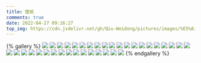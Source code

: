```yaml
---
title: 壁纸
comments: true
date: 2022-04-27 09:16:27
top_img: https://cdn.jsdelivr.net/gh/Qiu-Weidong/pictures/images/%E5%A3%81%E7%BA%B8/wallhaven-6o1g8x.jpg
---
```


{% gallery %}
![](https://cdn.jsdelivr.net/gh/Qiu-Weidong/pictures/images/壁纸/brige.jpg)
![](https://cdn.jsdelivr.net/gh/Qiu-Weidong/pictures/images/壁纸/leosng.jpg)
![](https://cdn.jsdelivr.net/gh/Qiu-Weidong/pictures/images/壁纸/maintain.jpg)
![](https://cdn.jsdelivr.net/gh/Qiu-Weidong/pictures/images/壁纸/moon.jpg)
![](https://cdn.jsdelivr.net/gh/Qiu-Weidong/pictures/images/壁纸/wallhaven-0w578q.jpg)
![](https://cdn.jsdelivr.net/gh/Qiu-Weidong/pictures/images/壁纸/wallhaven-28x98g.jpg)
![](https://cdn.jsdelivr.net/gh/Qiu-Weidong/pictures/images/壁纸/wallhaven-47z5vy.jpg)
![](https://cdn.jsdelivr.net/gh/Qiu-Weidong/pictures/images/壁纸/wallhaven-57ogy3.jpg)
![](https://cdn.jsdelivr.net/gh/Qiu-Weidong/pictures/images/壁纸/wallhaven-6o1g8x.jpg)
![](https://cdn.jsdelivr.net/gh/Qiu-Weidong/pictures/images/壁纸/wallhaven-727ge3.jpg)
![](https://cdn.jsdelivr.net/gh/Qiu-Weidong/pictures/images/壁纸/wallhaven-72k2jv.jpg)
![](https://cdn.jsdelivr.net/gh/Qiu-Weidong/pictures/images/壁纸/wallhaven-72k3jy.jpg)
![](https://cdn.jsdelivr.net/gh/Qiu-Weidong/pictures/images/壁纸/wallhaven-72kvoo.jpg)
![](https://cdn.jsdelivr.net/gh/Qiu-Weidong/pictures/images/壁纸/wallhaven-8oev1j.jpg)
![](https://cdn.jsdelivr.net/gh/Qiu-Weidong/pictures/images/壁纸/wallhaven-8ow38k.jpg)
![](https://cdn.jsdelivr.net/gh/Qiu-Weidong/pictures/images/壁纸/wallhaven-e7ly7k.jpg)
![](https://cdn.jsdelivr.net/gh/Qiu-Weidong/pictures/images/壁纸/wallhaven-e7qy3o.jpg)
![](https://cdn.jsdelivr.net/gh/Qiu-Weidong/pictures/images/壁纸/wallhaven-g7g8rd.jpg)
![](https://cdn.jsdelivr.net/gh/Qiu-Weidong/pictures/images/壁纸/wallhaven-g7klj3.jpg)
![](https://cdn.jsdelivr.net/gh/Qiu-Weidong/pictures/images/壁纸/wallhaven-j3v2j5.jpg)
![](https://cdn.jsdelivr.net/gh/Qiu-Weidong/pictures/images/壁纸/wallhaven-j8m2gm.jpg)
![](https://cdn.jsdelivr.net/gh/Qiu-Weidong/pictures/images/壁纸/wallhaven-m96dl8.jpg)
![](https://cdn.jsdelivr.net/gh/Qiu-Weidong/pictures/images/壁纸/wallhaven-m9eqg9.jpg)
![](https://cdn.jsdelivr.net/gh/Qiu-Weidong/pictures/images/壁纸/wallhaven-m9md18.jpg)
![](https://cdn.jsdelivr.net/gh/Qiu-Weidong/pictures/images/壁纸/wallhaven-nkd1ed.jpg)
![](https://cdn.jsdelivr.net/gh/Qiu-Weidong/pictures/images/壁纸/wallhaven-o3mmpp.jpg)
![](https://cdn.jsdelivr.net/gh/Qiu-Weidong/pictures/images/壁纸/wallhaven-pkp8l3.jpg)
![](https://cdn.jsdelivr.net/gh/Qiu-Weidong/pictures/images/壁纸/wallhaven-rdxwkw.jpg)
![](https://cdn.jsdelivr.net/gh/Qiu-Weidong/pictures/images/壁纸/wallhaven-v915jl.jpg)
![](https://cdn.jsdelivr.net/gh/Qiu-Weidong/pictures/images/壁纸/wallhaven-v9lp9p.jpg)
![](https://cdn.jsdelivr.net/gh/Qiu-Weidong/pictures/images/壁纸/wallhaven-x1gw83.jpg)
![](https://cdn.jsdelivr.net/gh/Qiu-Weidong/pictures/images/壁纸/wallhaven-x8gl8v.jpg)
![](https://cdn.jsdelivr.net/gh/Qiu-Weidong/pictures/images/壁纸/wallhaven-x8ye3z.jpg)
![](https://cdn.jsdelivr.net/gh/Qiu-Weidong/pictures/images/壁纸/wallhaven-x8ywqz.jpg)
![](https://cdn.jsdelivr.net/gh/Qiu-Weidong/pictures/images/壁纸/wallhaven-zxle9g.jpg)
![](https://cdn.jsdelivr.net/gh/Qiu-Weidong/pictures/images/壁纸/哈尔施塔特.jpg)
{% endgallery %}



